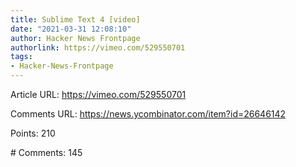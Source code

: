 ```yaml
---
title: Sublime Text 4 [video]
date: "2021-03-31 12:08:10"
author: Hacker News Frontpage
authorlink: https://vimeo.com/529550701
tags:
- Hacker-News-Frontpage
---
```


<p>Article URL: <a href="https://vimeo.com/529550701">https://vimeo.com/529550701</a></p>
<p>Comments URL: <a href="https://news.ycombinator.com/item?id=26646142">https://news.ycombinator.com/item?id=26646142</a></p>
<p>Points: 210</p>
<p># Comments: 145</p>
